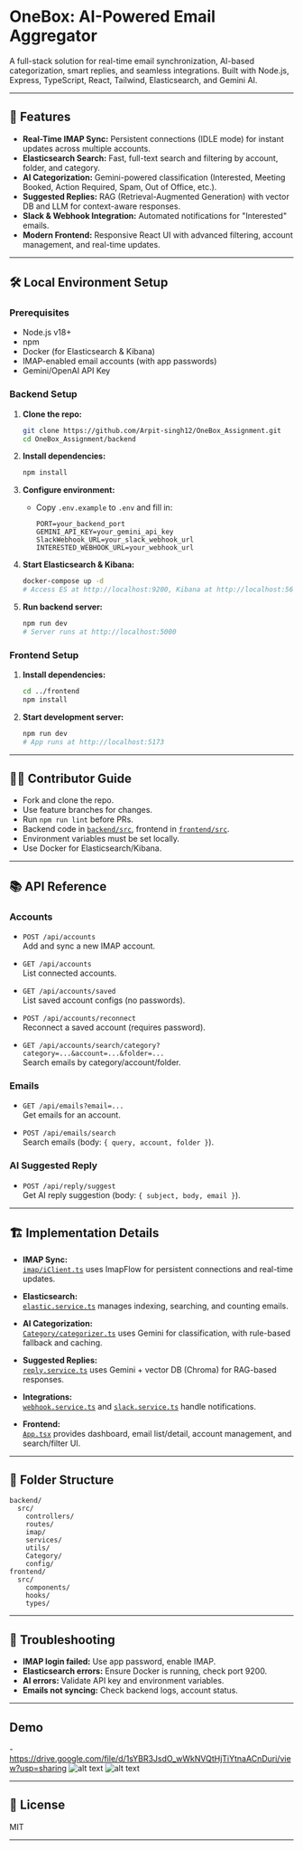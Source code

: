 # OneBox: AI-Powered Email Aggregator

A full-stack solution for real-time email synchronization, AI-based categorization, smart replies, and seamless integrations. Built with Node.js, Express, TypeScript, React, Tailwind, Elasticsearch, and Gemini AI.

---

## 🚀 Features

- **Real-Time IMAP Sync:** Persistent connections (IDLE mode) for instant updates across multiple accounts.
- **Elasticsearch Search:** Fast, full-text search and filtering by account, folder, and category.
- **AI Categorization:** Gemini-powered classification (Interested, Meeting Booked, Action Required, Spam, Out of Office, etc.).
- **Suggested Replies:** RAG (Retrieval-Augmented Generation) with vector DB and LLM for context-aware responses.
- **Slack & Webhook Integration:** Automated notifications for "Interested" emails.
- **Modern Frontend:** Responsive React UI with advanced filtering, account management, and real-time updates.

---

## 🛠️ Local Environment Setup

### Prerequisites

- Node.js v18+
- npm
- Docker (for Elasticsearch & Kibana)
- IMAP-enabled email accounts (with app passwords)
- Gemini/OpenAI API Key

### Backend Setup

1. **Clone the repo:**
   ```sh
   git clone https://github.com/Arpit-singh12/OneBox_Assignment.git
   cd OneBox_Assignment/backend
   ```

2. **Install dependencies:**
   ```sh
   npm install
   ```

3. **Configure environment:**
   - Copy `.env.example` to `.env` and fill in:
     ```
     PORT=your_backend_port
     GEMINI_API_KEY=your_gemini_api_key
     SlackWebhook_URL=your_slack_webhook_url
     INTERESTED_WEBHOOK_URL=your_webhook_url
     ```

4. **Start Elasticsearch & Kibana:**
   ```sh
   docker-compose up -d
   # Access ES at http://localhost:9200, Kibana at http://localhost:5601
   ```

5. **Run backend server:**
   ```sh
   npm run dev
   # Server runs at http://localhost:5000
   ```

### Frontend Setup

1. **Install dependencies:**
   ```sh
   cd ../frontend
   npm install
   ```

2. **Start development server:**
   ```sh
   npm run dev
   # App runs at http://localhost:5173
   ```

---

## 🧑‍💻 Contributor Guide

- Fork and clone the repo.
- Use feature branches for changes.
- Run `npm run lint` before PRs.
- Backend code in [`backend/src`](backend/src/index.ts), frontend in [`frontend/src`](frontend/src/main.tsx).
- Environment variables must be set locally.
- Use Docker for Elasticsearch/Kibana.

---

## 📚 API Reference

### Accounts

- `POST /api/accounts`  
  Add and sync a new IMAP account.

- `GET /api/accounts`  
  List connected accounts.

- `GET /api/accounts/saved`  
  List saved account configs (no passwords).

- `POST /api/accounts/reconnect`  
  Reconnect a saved account (requires password).

- `GET /api/accounts/search/category?category=...&account=...&folder=...`  
  Search emails by category/account/folder.

### Emails

- `GET /api/emails?email=...`  
  Get emails for an account.

- `POST /api/emails/search`  
  Search emails (body: `{ query, account, folder }`).

### AI Suggested Reply

- `POST /api/reply/suggest`  
  Get AI reply suggestion (body: `{ subject, body, email }`).

---

## 🏗️ Implementation Details

- **IMAP Sync:**  
  [`imap/iClient.ts`](backend/src/imap/iClient.ts) uses ImapFlow for persistent connections and real-time updates.

- **Elasticsearch:**  
  [`elastic.service.ts`](backend/src/services/elastic.service.ts) manages indexing, searching, and counting emails.

- **AI Categorization:**  
  [`Category/categorizer.ts`](backend/src/Category/categorizer.ts) uses Gemini for classification, with rule-based fallback and caching.

- **Suggested Replies:**  
  [`reply.service.ts`](backend/src/services/reply.service.ts) uses Gemini + vector DB (Chroma) for RAG-based responses.

- **Integrations:**  
  [`webhook.service.ts`](backend/src/services/webhook.service.ts) and [`slack.service.ts`](backend/src/services/slack.service.ts) handle notifications.

- **Frontend:**  
  [`App.tsx`](frontend/src/App.tsx) provides dashboard, email list/detail, account management, and search/filter UI.

---

## 🧩 Folder Structure

```
backend/
  src/
    controllers/
    routes/
    imap/
    services/
    utils/
    Category/
    config/
frontend/
  src/
    components/
    hooks/
    types/
```

---

## 🐛 Troubleshooting

- **IMAP login failed:** Use app password, enable IMAP.
- **Elasticsearch errors:** Ensure Docker is running, check port 9200.
- **AI errors:** Validate API key and environment variables.
- **Emails not syncing:** Check backend logs, account status.

---

## Demo

-https://drive.google.com/file/d/1sYBR3JsdO_wWkNVQtHjTiYtnaACnDuri/view?usp=sharing
![alt text](<Screenshot 2025-09-25 234044.png>)
![alt text](<Screenshot 2025-10-04 141609.png>)

---

## 📄 License

MIT

---